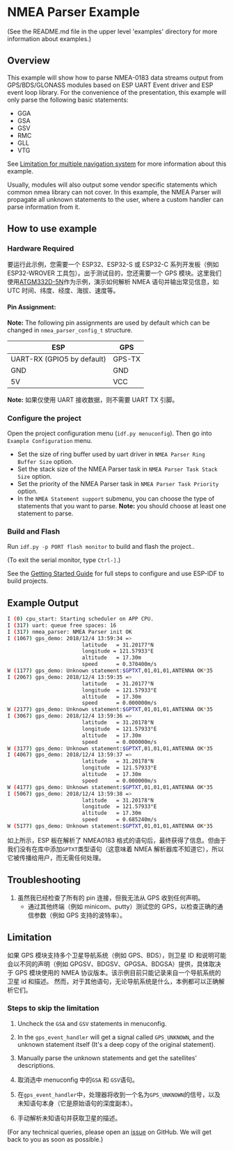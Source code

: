 # NMEA Parser Example

(See the README.md file in the upper level 'examples' directory for more information about examples.)

## Overview

This example will show how to parse NMEA-0183 data streams output from GPS/BDS/GLONASS modules based on ESP UART Event driver and ESP event loop library.
For the convenience of the presentation, this example will only parse the following basic statements:

- GGA
- GSA
- GSV
- RMC
- GLL
- VTG

See [Limitation for multiple navigation system](#Limitation) for more information about this example.

Usually, modules will also output some vendor specific statements which common nmea library can not cover. In this example, the NMEA Parser will propagate all unknown statements to the user, where a custom handler can parse information from it.

## How to use example

### Hardware Required

要运行此示例，您需要一个 ESP32、ESP32-S 或 ESP32-C 系列开发板（例如 ESP32-WROVER 工具包）。出于测试目的，您还需要一个 GPS 模块。这里我们使用[ATGM332D-5N](http://www.icofchina.com/pro/mokuai/2016-08-01/5.html)作为示例，演示如何解析 NMEA 语句并输出常见信息，如 UTC 时间、纬度、经度、海拔、速度等。

#### Pin Assignment:

**Note:** The following pin assignments are used by default which can be changed in `nmea_parser_config_t` structure.

| ESP                        | GPS    |
| -------------------------- | ------ |
| UART-RX (GPIO5 by default) | GPS-TX |
| GND                        | GND    |
| 5V                         | VCC    |

**Note:** 如果仅使用 UART 接收数据，则不需要 UART TX 引脚。

### Configure the project

Open the project configuration menu (`idf.py menuconfig`). Then go into `Example Configuration` menu.

- Set the size of ring buffer used by uart driver in `NMEA Parser Ring Buffer Size` option.
- Set the stack size of the NMEA Parser task in `NMEA Parser Task Stack Size` option.
- Set the priority of the NMEA Parser task in `NMEA Parser Task Priority` option.
- In the `NMEA Statement support` submenu, you can choose the type of statements that you want to parse. **Note:** you should choose at least one statement to parse.

### Build and Flash

Run `idf.py -p PORT flash monitor` to build and flash the project..

(To exit the serial monitor, type `Ctrl-]`.)

See the [Getting Started Guide](https://docs.espressif.com/projects/esp-idf/en/latest/get-started/index.html) for full steps to configure and use ESP-IDF to build projects.

## Example Output

```bash
I (0) cpu_start: Starting scheduler on APP CPU.
I (317) uart: queue free spaces: 16
I (317) nmea_parser: NMEA Parser init OK
I (1067) gps_demo: 2018/12/4 13:59:34 =>
						latitude   = 31.20177°N
						longitude = 121.57933°E
						altitude   = 17.30m
						speed      = 0.370400m/s
W (1177) gps_demo: Unknown statement:$GPTXT,01,01,01,ANTENNA OK*35
I (2067) gps_demo: 2018/12/4 13:59:35 =>
						latitude   = 31.20177°N
						longitude  = 121.57933°E
						altitude   = 17.30m
						speed      = 0.000000m/s
W (2177) gps_demo: Unknown statement:$GPTXT,01,01,01,ANTENNA OK*35
I (3067) gps_demo: 2018/12/4 13:59:36 =>
						latitude   = 31.20178°N
						longitude  = 121.57933°E
						altitude   = 17.30m
						speed      = 0.000000m/s
W (3177) gps_demo: Unknown statement:$GPTXT,01,01,01,ANTENNA OK*35
I (4067) gps_demo: 2018/12/4 13:59:37 =>
						latitude   = 31.20178°N
						longitude  = 121.57933°E
						altitude   = 17.30m
						speed      = 0.000000m/s
W (4177) gps_demo: Unknown statement:$GPTXT,01,01,01,ANTENNA OK*35
I (5067) gps_demo: 2018/12/4 13:59:38 =>
						latitude   = 31.20178°N
						longitude  = 121.57933°E
						altitude   = 17.30m
						speed      = 0.685240m/s
W (5177) gps_demo: Unknown statement:$GPTXT,01,01,01,ANTENNA OK*35
```

如上所示，ESP 板在解析了 NMEA0183 格式的语句后，最终获得了信息。但由于我们没有在库中添加`GPTXT`类型语句（这意味着 NMEA 解析器库不知道它），所以它被传播给用户，而无需任何处理。

## Troubleshooting

1. 虽然我已经检查了所有的 pin 连接，但我无法从 GPS 收到任何声明。
   - 通过其他终端（例如 minicom、putty）测试您的 GPS，以检查正确的通信参数（例如 GPS 支持的波特率）。

## Limitation

如果 GPS 模块支持多个卫星导航系统（例如 GPS、BDS），则卫星 ID 和说明可能会以不同的声明（例如 GPGSV、BDGSV、GPGSA、BDGSA）提供，具体取决于 GPS 模块使用的 NMEA 协议版本。该示例目前只能记录来自一个导航系统的卫星 id 和描述。
然而，对于其他语句，无论导航系统是什么，本例都可以正确解析它们。

### Steps to skip the limitation

1. Uncheck the `GSA` and `GSV` statements in menuconfig.
2. In the `gps_event_handler` will get a signal called `GPS_UNKNOWN`, and the unknown statement itself (It's a deep copy of the original statement).
3. Manually parse the unknown statements and get the satellites' descriptions.

4. 取消选中 menuconfig 中的`GSA` 和 `GSV`语句。
5. 在`gps_event_handler`中，处理器将收到一个名为`GPS_UNKNOWN`的信号，以及未知语句本身（它是原始语句的深度副本）。
6. 手动解析未知语句并获取卫星的描述。

(For any technical queries, please open an [issue](https://github.com/espressif/esp-idf/issues) on GitHub. We will get back to you as soon as possible.)
